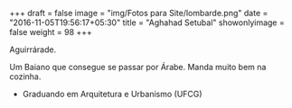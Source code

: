 +++
draft = false
image = "img/Fotos para Site/lombarde.png"
date = "2016-11-05T19:56:17+05:30"
title = "Aghahad Setubal"
showonlyimage = false
weight = 98
+++

Aguirrárade.
<!--more-->

Um Baiano que consegue se passar por Árabe. Manda muito bem na cozinha.

* Graduando em Arquitetura e Urbanismo (UFCG)
